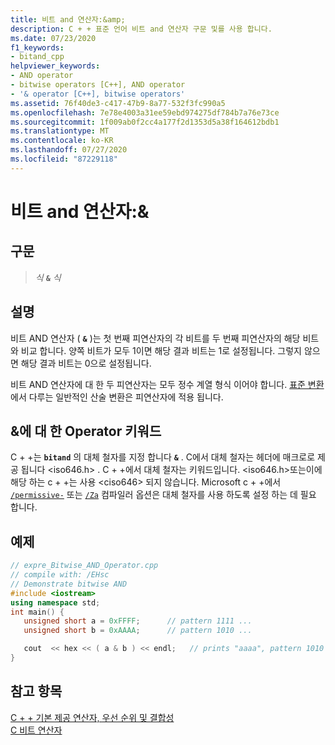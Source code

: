 ```yaml
---
title: 비트 and 연산자:&amp;
description: C + + 표준 언어 비트 and 연산자 구문 및를 사용 합니다.
ms.date: 07/23/2020
f1_keywords:
- bitand_cpp
helpviewer_keywords:
- AND operator
- bitwise operators [C++], AND operator
- '& operator [C++], bitwise operators'
ms.assetid: 76f40de3-c417-47b9-8a77-532f3fc990a5
ms.openlocfilehash: 7e78e4003a31ee59ebd974275df784b7a76e73ce
ms.sourcegitcommit: 1f009ab0f2cc4a177f2d1353d5a38f164612bdb1
ms.translationtype: MT
ms.contentlocale: ko-KR
ms.lasthandoff: 07/27/2020
ms.locfileid: "87229118"
---
```

# <a name="bitwise-and-operator-amp"></a>비트 and 연산자:&amp;

## <a name="syntax"></a>구문

> *식* **`&`** *식*

## <a name="remarks"></a>설명

비트 AND 연산자 ( **`&`** )는 첫 번째 피연산자의 각 비트를 두 번째 피연산자의 해당 비트와 비교 합니다. 양쪽 비트가 모두 1이면 해당 결과 비트는 1로 설정됩니다. 그렇지 않으면 해당 결과 비트는 0으로 설정됩니다.

비트 AND 연산자에 대 한 두 피연산자는 모두 정수 계열 형식 이어야 합니다. [표준 변환](standard-conversions.md) 에서 다루는 일반적인 산술 변환은 피연산자에 적용 됩니다.

## <a name="operator-keyword-for-"></a>&에 대 한 Operator 키워드

C + +는 **`bitand`** 의 대체 철자를 지정 합니다 **`&`** . C에서 대체 철자는 헤더에 매크로로 제공 됩니다 \<iso646.h> . C + +에서 대체 철자는 키워드입니다. \<iso646.h>또는이에 해당 하는 c + +는 사용 \<ciso646> 되지 않습니다. Microsoft c + +에서 [`/permissive-`](../build/reference/permissive-standards-conformance.md) 또는 [`/Za`](../build/reference/za-ze-disable-language-extensions.md) 컴파일러 옵션은 대체 철자를 사용 하도록 설정 하는 데 필요 합니다.

## <a name="example"></a>예제

```cpp
// expre_Bitwise_AND_Operator.cpp
// compile with: /EHsc
// Demonstrate bitwise AND
#include <iostream>
using namespace std;
int main() {
   unsigned short a = 0xFFFF;      // pattern 1111 ...
   unsigned short b = 0xAAAA;      // pattern 1010 ...

   cout  << hex << ( a & b ) << endl;   // prints "aaaa", pattern 1010 ...
}
```

## <a name="see-also"></a>참고 항목

[C + + 기본 제공 연산자, 우선 순위 및 결합성](cpp-built-in-operators-precedence-and-associativity.md)<br/>
[C 비트 연산자](../c-language/c-bitwise-operators.md)
